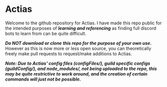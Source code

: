 # Actias
Welcome to the github repository for Actias.
I have made this repo public for the intended purposes of ***learning and referencing*** as finding full discord bots to learn from can be quite difficult.  

***Do NOT download or clone this repo for the purpose of your own use.***  
However as this is now more or less open source, you can theoretically freely make pull requests to request/make additions to Actias.  

***Note: Due to Actias' config files (configFiles/), guild specific configs (guildConfig/), and node_modules/, not being uploaded to the repo, this may be quite restrictive to work around, and the creation of certain commands will just not be possible.***
